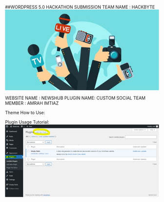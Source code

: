 ##WORDPRESS 5.0 HACKATHON SUBMISSION
TEAM NAME : HACKBYTE 
![NewsHub and Custom Social](https://github.com/AmrahImtiaz/HackByte/raw/main/img.jpg)

WEBSITE NAME : NEWSHUB 
PLUGIN NAME: CUSTOM SOCIAL
TEAM MEMBER : AMRAH IMTIAZ

Theme How to Use:



Plugin Usage Tutorial:
![NewsHub and Custom Social](https://github.com/AmrahImtiaz/HackByte/raw/main/demo1.PNG)



